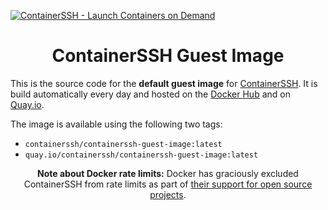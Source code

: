 [![ContainerSSH - Launch Containers on Demand](https://containerssh.github.io/images/logo-for-embedding.svg)](https://containerssh.io/)

<!--suppress HtmlDeprecatedAttribute -->
<h1 align="center">ContainerSSH Guest Image</h1>

This is the source code for the **default guest image** for [ContainerSSH](https://containerssh.io). It is build automatically every day and hosted on the [Docker Hub](https://hub.docker.com/u/containerssh) and on [Quay.io](https://quay.io/organization/containerssh).

The image is available using the following two tags:

- `containerssh/containerssh-guest-image:latest`
- `quay.io/containerssh/containerssh-guest-image:latest`

<p align="center"><strong>Note about Docker rate limits:</strong> Docker has graciously excluded ContainerSSH from rate limits as part of <a href="https://www.docker.com/blog/expanded-support-for-open-source-software-projects/">their support for open source projects</a>.</p>

